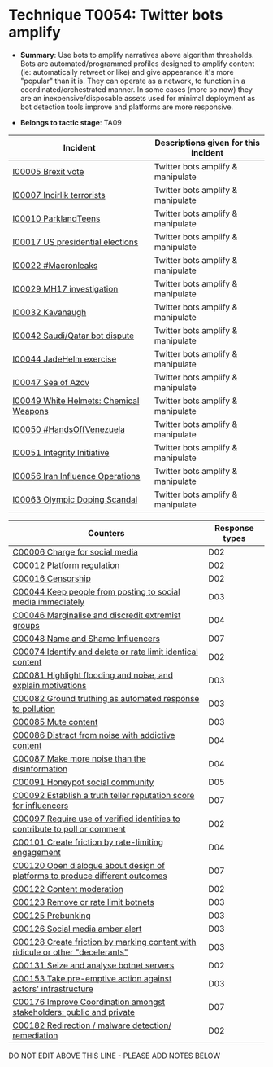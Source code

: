 # Technique T0054: Twitter bots amplify

* **Summary**: Use bots to amplify narratives above algorithm thresholds. Bots are automated/programmed profiles designed to amplify content (ie: automatically retweet or like) and give appearance it's more "popular" than it is. They can operate as a network, to function in a coordinated/orchestrated manner. In some cases (more so now) they are an inexpensive/disposable assets used for minimal deployment as bot detection tools improve and platforms are more responsive.

* **Belongs to tactic stage**: TA09


| Incident | Descriptions given for this incident |
| -------- | -------------------- |
| [I00005 Brexit vote](../incidents/I00005.md) | Twitter bots amplify & manipulate |
| [I00007 Incirlik terrorists](../incidents/I00007.md) | Twitter bots amplify & manipulate |
| [I00010 ParklandTeens](../incidents/I00010.md) | Twitter bots amplify & manipulate |
| [I00017 US presidential elections](../incidents/I00017.md) | Twitter bots amplify & manipulate |
| [I00022 #Macronleaks](../incidents/I00022.md) | Twitter bots amplify & manipulate |
| [I00029 MH17 investigation](../incidents/I00029.md) | Twitter bots amplify & manipulate |
| [I00032 Kavanaugh](../incidents/I00032.md) | Twitter bots amplify & manipulate |
| [I00042 Saudi/Qatar bot dispute](../incidents/I00042.md) | Twitter bots amplify & manipulate |
| [I00044 JadeHelm exercise](../incidents/I00044.md) | Twitter bots amplify & manipulate |
| [I00047 Sea of Azov](../incidents/I00047.md) | Twitter bots amplify & manipulate |
| [I00049 White Helmets: Chemical Weapons](../incidents/I00049.md) | Twitter bots amplify & manipulate |
| [I00050 #HandsOffVenezuela](../incidents/I00050.md) | Twitter bots amplify & manipulate |
| [I00051 Integrity Initiative](../incidents/I00051.md) | Twitter bots amplify & manipulate |
| [I00056 Iran Influence Operations](../incidents/I00056.md) | Twitter bots amplify & manipulate |
| [I00063 Olympic Doping Scandal](../incidents/I00063.md) | Twitter bots amplify & manipulate |



| Counters | Response types |
| -------- | -------------- |
| [C00006 Charge for social media](../counters/C00006.md) | D02 |
| [C00012 Platform regulation](../counters/C00012.md) | D02 |
| [C00016 Censorship](../counters/C00016.md) | D02 |
| [C00044 Keep people from posting to social media immediately](../counters/C00044.md) | D03 |
| [C00046 Marginalise and discredit extremist groups](../counters/C00046.md) | D04 |
| [C00048 Name and Shame Influencers](../counters/C00048.md) | D07 |
| [C00074 Identify and delete or rate limit identical content](../counters/C00074.md) | D02 |
| [C00081 Highlight flooding and noise, and explain motivations](../counters/C00081.md) | D03 |
| [C00082 Ground truthing as automated response to pollution](../counters/C00082.md) | D03 |
| [C00085 Mute content](../counters/C00085.md) | D03 |
| [C00086 Distract from noise with addictive content](../counters/C00086.md) | D04 |
| [C00087 Make more noise than the disinformation](../counters/C00087.md) | D04 |
| [C00091 Honeypot social community](../counters/C00091.md) | D05 |
| [C00092 Establish a truth teller reputation score for influencers](../counters/C00092.md) | D07 |
| [C00097 Require use of verified identities to contribute to poll or comment](../counters/C00097.md) | D02 |
| [C00101 Create friction by rate-limiting engagement](../counters/C00101.md) | D04 |
| [C00120 Open dialogue about design of platforms to produce different outcomes](../counters/C00120.md) | D07 |
| [C00122 Content moderation](../counters/C00122.md) | D02 |
| [C00123 Remove or rate limit botnets](../counters/C00123.md) | D03 |
| [C00125 Prebunking](../counters/C00125.md) | D03 |
| [C00126 Social media amber alert](../counters/C00126.md) | D03 |
| [C00128 Create friction by marking content with ridicule or other "decelerants"](../counters/C00128.md) | D03 |
| [C00131 Seize and analyse botnet servers](../counters/C00131.md) | D02 |
| [C00153 Take pre-emptive action against actors' infrastructure](../counters/C00153.md) | D03 |
| [C00176 Improve Coordination amongst stakeholders: public and private](../counters/C00176.md) | D07 |
| [C00182 Redirection / malware detection/ remediation](../counters/C00182.md) | D02 |


DO NOT EDIT ABOVE THIS LINE - PLEASE ADD NOTES BELOW